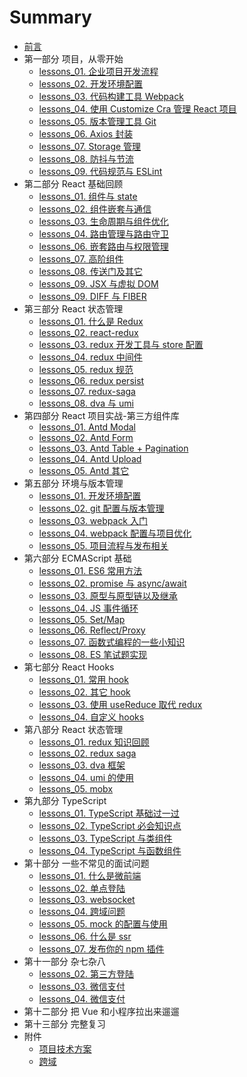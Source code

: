 # Summary

- [前言](README.md)
- 第一部分 项目，从零开始
  - [lessons_01. 企业项目开发流程](unit_01/project_procedures.md)
  - [lessons_02. 开发环境配置](unit_01/operating_environment.md)
  - [lessons_03. 代码构建工具 Webpack](unit_01/webpack.md)
  - [lessons_04. 使用 Customize Cra 管理 React 项目](unit_01/customize-cra.md)
  - [lessons_05. 版本管理工具 Git](unit_01/git.md)
  - [lessons_06. Axios 封装](unit_01/axios_package.md)
  - [lessons_07. Storage 管理](unit_01/storage_package.md)
  - [lessons_08. 防抖与节流](unit_01/utils_package.md)
  - [lessons_09. 代码规范与 ESLint](unit_01/eslint.md)
- 第二部分 React 基础回顾
  - [lessons_01. 组件与 state](unit_02/component_state.md)
  - [lessons_02. 组件嵌套与通信](unit_02/communication.md)
  - [lessons_03. 生命周期与组件优化](unit_02/life_cycle.md)
  - [lessons_04. 路由管理与路由守卫](unit_02/route_manage.md)
  - [lessons_06. 嵌套路由与权限管理](unit_02/route_auth.md)
  - [lessons_07. 高阶组件](unit_02/hoc.md)
  - [lessons_08. 传送门及其它](unit_02/portals.md)
  - [lessons_09. JSX 与虚拟 DOM](unit_02/dom_jsx.md)
  - [lessons_09. DIFF 与 FIBER](unit_02/diff_fiber.md)
- 第三部分 React 状态管理
  - [lessons_01. 什么是 Redux](unit_03/redux.md)
  - [lessons_02. react-redux](unit_03/react-redux.md)
  - [lessons_03. redux 开发工具与 store 配置](unit_03/set_config.md)
  - [lessons_04. redux 中间件](unit_03/lessons_04.md)
  - [lessons_05. redux 规范](unit_03/lessons_05.md)
  - [lessons_06. redux persist](unit_03/lessons_06.md)
  - [lessons_07. redux-saga](unit_03/redux_saga.md)
  - [lessons_08. dva 与 umi](unit_03/dva_umi.md)
- 第四部分 React 项目实战-第三方组件库
  - [lessons_01. Antd Modal](unit_04/lessons_01.md)
  - [lessons_02. Antd Form](unit_04/lessons_02.md)
  - [lessons_03. Antd Table + Pagination](unit_04/lessons_03.md)
  - [lessons_04. Antd Upload](unit_04/lessons_04.md)
  - [lessons_05. Antd 其它](unit_04/lessons_05.md)
- 第五部分 环境与版本管理
  - [lessons_01. 开发环境配置](unit_05/lessons_01.md)
  - [lessons_02. git 配置与版本管理](unit_05/lessons_02.md)
  - [lessons_03. webpack 入门](unit_05/lessons_03.md)
  - [lessons_04. webpack 配置与项目优化](unit_05/lessons_04.md)
  - [lessons_05. 项目流程与发布相关](unit_05/lessons_05.md)
- 第六部分 ECMAScript 基础
  - [lessons_01. ES6 常用方法](unit_06/lessons_01.md)
  - [lessons_02. promise 与 async/await](unit_06/lessons_03.md)
  - [lessons_03. 原型与原型链以及继承](unit_06/lessons_07.md)
  - [lessons_04. JS 事件循环](unit_06/lessons_09.md)
  - [lessons_05. Set/Map](unit_06/lessons_04.md)
  - [lessons_06. Reflect/Proxy](unit_06/lessons_05.md)
  - [lessons_07. 函数式编程的一些小知识](unit_06/lessons_02.md)
  - [lessons_08. ES 笔试题实现](unit_06/lessons_06.md)
- 第七部分 React Hooks
  - [lessons_01. 常用 hook](unit_07/lessons_01.md)
  - [lessons_02. 其它 hook](unit_07/lessons_02.md)
  - [lessons_03. 使用 useReduce 取代 redux](unit_07/lessons_04.md)
  - [lessons_04. 自定义 hooks](unit_07/lessons_03.md)
- 第八部分 React 状态管理
  - [lessons_01. redux 知识回顾](unit_08/lessons_05.md)
  - [lessons_02. redux saga](unit_08/lessons_01.md)
  - [lessons_03. dva 框架](unit_08/lessons_02.md)
  - [lessons_04. umi 的使用](unit_08/lessons_03.md)
  - [lessons_05. mobx](unit_08/lessons_04.md)
- 第九部分 TypeScript
  - [lessons_01. TypeScript 基础过一过](unit_09/lessons_01.md)
  - [lessons_02. TypeScript 必会知识点](unit_09/lessons_02.md)
  - [lessons_03. TypeScript 与类组件](unit_09/lessons_03.md)
  - [lessons_04. TypeScript 与函数组件](unit_09/lessons_04.md)
- 第十部分 一些不常见的面试问题
  - [lessons_01. 什么是微前端](unit_10/micro_frontend.md)
  - [lessons_02. 单点登陆](unit_10/single_sign_on.md)
  - [lessons_03. websocket](unit_10/websocket.md)
  - [lessons_04. 跨域问题](unit_10/cross_domain.md)
  - [lessons_05. mock 的配置与使用](unit_10/use_mock.md)
  - [lessons_06. 什么是 ssr](unit_10/server_side_render.md)
  - [lessons_07. 发布你的 npm 插件](unit_10/npm_publish.md)
- 第十一部分 杂七杂八
  - [lessons_02. 第三方登陆](unit_10/lessons_02.md)
  - [lessons_03. 微信支付](unit_10/lessons_03.md)
  - [lessons_04. 微信支付](unit_10/lessons_03.md)
- 第十二部分 把 Vue 和小程序拉出来遛遛
- 第十三部分 完整复习
- 附件
  - [项目技术方案](enclusore/tech-scheme.md)
  - [跨域](enclusore/cross-domin.md)
